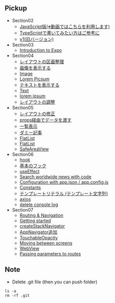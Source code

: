 ## Pickup
* Section02
  * [JavaScript版(※動画ではこちらを利用します)](https://github.com/takahi5/news-app-v2)
  * [TypeScriptで書いてみたい方はご参考に](https://github.com/takahi5/news-app-ts)
  * [v1(旧バージョン)](https://github.com/takahi5/news-app-hooks)
* Section03
  * [Introduction to Expo](https://docs.expo.io/)
* Section04
  * [レイアウトの区画整理](https://github.com/takahi5/news-app-v2/tree/sec4/layout)
  * [画像を表示する](https://github.com/takahi5/news-app-v2/tree/sec4/image)
  * [Image](https://reactnative.dev/docs/image)
  * [Lorem Picsum](https://picsum.photos/)
  * [テキストを表示する](https://github.com/takahi5/news-app-v2/tree/sec4/text)
  * [Text](https://reactnative.dev/docs/text)
  * [lorem ipsum](https://ja.wikipedia.org/wiki/Lorem_ipsum)
  * [レイアウトの調整](https://github.com/takahi5/news-app-v2/tree/sec4/adjust-layout)
* Section05
  * [レイアウトの修正](https://github.com/takahi5/news-app-v2/tree/sec5/component)
  * [props経由でデータを渡す](https://github.com/takahi5/news-app-v2/tree/sec5/props)
  * [一覧表示](https://github.com/takahi5/news-app-v2/tree/sec5/list)
  * [ダミー記事](https://github.com/takahi5/news-app-v2/blob/master/dummies/articles.json)
  * [FlatList](https://reactnative.dev/docs/flatlist)
  * [FlatList](https://github.com/takahi5/news-app-v2/tree/sec5/flatlist)
  * [SafeAreaView](https://reactnative.dev/docs/safeareaview)
* Section06
  * [hook](https://ja.reactjs.org/docs/hooks-intro.html)
  * [基本のフック](https://ja.reactjs.org/docs/hooks-reference.html#usestate)
  * [useEffect](https://ja.reactjs.org/docs/hooks-reference.html#useeffect)
  * [Search worldwide news with code](https://newsapi.org/)
  * [Configuration with app.json / app.config.js](https://docs.expo.io/workflow/configuration/)
  * [Constants](https://docs.expo.io/versions/latest/sdk/constants/)
  * [テンプレートリテラル (テンプレート文字列)](https://developer.mozilla.org/ja/docs/Web/JavaScript/Reference/Template_literals)
  * [axios](https://github.com/axios/axios)
  * [delete console log](https://github.com/takahi5/news-app-v2/tree/sec6/axios)
* Section07
  * [Routing & Navigation](https://docs.expo.io/guides/routing-and-navigation/)
  * [Getting started](https://reactnavigation.org/docs/getting-started/)
  * [createStackNavigator](https://reactnavigation.org/docs/stack-navigator/)
  * [AppNavigator追加](https://github.com/takahi5/news-app-v2/tree/sec7/stack-navigator)
  * [TouchableOpacity](https://reactnative.dev/docs/touchableopacity)
  * [Moving between screens](https://reactnavigation.org/docs/navigating/)
  * [WebView](https://docs.expo.io/versions/latest/sdk/webview/)
  * [Passing parameters to routes](https://reactnavigation.org/docs/params/)

## Note
* Delete .git file (then you can push folder)
```
ls -a
rm -rf .git
```
